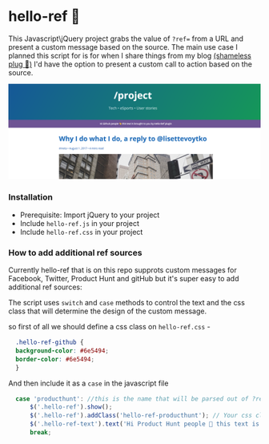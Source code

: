 # hello-ref 👋
This Javascript\jQuery project grabs the value of `?ref=` from a URL and present a custom message based on the source. The main use case I planned this script for is for when I share things from my blog [(shameless plug 😬)](http://slashproject.com?ref=github) I'd have the option to present a custom call to action based on the source. 

![alt text](demo.png)

### Installation 
- Prerequisite: Import jQuery to your project 
- Include `hello-ref.js` in your project 
- Include `hello-ref.css` in your project 

### How to add additional ref sources 

Currently hello-ref that is on this repo supprots custom messages for Facebook, Twitter, Product Hunt and gitHub but it's super easy to add additional ref sources:

The script uses `switch` and `case` methods to control the text and the css class that will determine the design of the custom message. 

so first of all we should define a css class on `hello-ref.css` - 

```css
  .hello-ref-github {
  background-color: #6e5494;
  border-color: #6e5494; 
  }
```

And then include it as a `case` in the javascript file

```javascript
  case 'producthunt': //this is the name that will be parsed out of ?ref=
      $('.hello-ref').show();
      $('.hello-ref').addClass('hello-ref-producthunt'); // Your css class goes here
      $('.hello-ref-text').text('Hi Product Hunt people 👋 this text is brought to you by Hello-Ref plugin');
      break;
```
